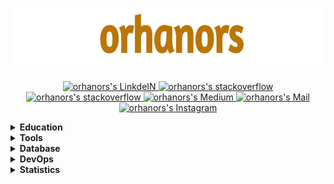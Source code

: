 <p align="center">
    <img src="https://github.com/orhanors/orhanors/blob/main/mee.png" width="600px" height="100px" alt="orhan örs" />
</p>
<p align="center">
<a href="https://www.linkedin.com/in/orhanors/">
  <img alt="orhanors's LinkdeIN" width="35px" src="https://image.flaticon.com/icons/svg/2111/2111465.svg" />
</a>
  <a href="https://stackoverflow.com/users/13628948/orhanors">
  <img alt="orhanors's stackoverflow" width="35px" src="https://image.flaticon.com/icons/svg/2111/2111628.svg" />
</a>
</a>
  <a href="https://hub.docker.com/u/orhanors">
  <img alt="orhanors's stackoverflow" width="35px" src=" https://www.docker.com/sites/default/files/d8/2019-07/Moby-logo.png" />
</a>
 <a href="https://medium.com/@orhanors">
  <img alt="orhanors's Medium" width="35px" src="https://image.flaticon.com/icons/svg/725/725315.svg" />
</a>
<a href="mailto:orsorhan1@gmail.com">
  <img alt="orhanors's Mail" width="35px" src="https://image.flaticon.com/icons/svg/324/324123.svg" />
</a>
    
<a href="https://www.instagram.com/orhanors_">
  <img alt="orhanors's Instagram" width="35px" src="https://image.flaticon.com/icons/svg/2111/2111421.svg" />
</a>
</p>

<details>
<summary><b> Education </b></summary>
    <h3> :trophy: Strive School </h3>   Full-Stack Developer (MERN Stack)
    <h3> :trophy: Ege University </h3>  Computer Science
</details>

<details>
<summary><b> Tools </b></summary>
     </br>
     <code><a href="https://nodejs.org/en/"><img height="90" src="https://upload.wikimedia.org/wikipedia/commons/thumb/d/d9/Node.js_logo.svg/1280px-Node.js_logo.svg.png" alt="nodejs logo" /></a></code>
     <code><a href="https://www.javascript.com/"><img height="70" src="https://raw.githubusercontent.com/github/explore/80688e429a7d4ef2fca1e82350fe8e3517d3494d/topics/javascript/javascript.png" alt="js logo" /></a></code>
    <code><a href="https://www.typescriptlang.org/"><img height="60" src="https://raw.githubusercontent.com/github/explore/80688e429a7d4ef2fca1e82350fe8e3517d3494d/topics/typescript/typescript.png" alt="ts logo" /></a></code>
<code><a href="https://reactjs.org/"><img height="50" src="https://cdn.worldvectorlogo.com/logos/react-1.svg" alt="react logo" /></a></code>
<code><a href="https://www.python.org/"><img height="40" src="https://upload.wikimedia.org/wikipedia/commons/thumb/c/c3/Python-logo-notext.svg/768px-Python-logo-notext.svg.png" alt="python logo" /></a></code>
<code><a href="https://www.java.com/tr/"><img height="40" src="https://upload.wikimedia.org/wikipedia/tr/thumb/2/2e/Java_Logo.svg/300px-Java_Logo.svg.png" alt="java logo" /></a></code>
</details>

<details>
<summary><b> Database </b></summary>
     </br>
     <code><a href="https://mongodb.com/"><img height="90" src="https://webassets.mongodb.com/_com_assets/cms/MongoDB_Logo_FullColorBlack_RGB-4td3yuxzjs.png" alt="mongodb logo" /></a></code>
    <code><a href="https://www.postgresql.org/"><img height="70" src="https://cdn.iconscout.com/icon/free/png-512/postgresql-11-1175122.png" alt="postgres logo" /></a></code>
<code><a href="https://redis.io/"><img height="50" src="https://upload.wikimedia.org/wikipedia/en/thumb/6/6b/Redis_Logo.svg/1200px-Redis_Logo.svg.png" alt="redis logo" /></a></code>
</details>

<details>
<summary><b> DevOps </b></summary>
     </br>
     <code><a href="https://ubuntu.com/"><img height="90" src="https://pngimg.com/uploads/linux/linux_PNG1.png" alt="linux logo" /></a></code>
     <code><a href="https://www.docker.com/"><img height="70" src="https://www.docker.com/sites/default/files/d8/styles/role_icon/public/2019-07/Moby-logo.png?itok=sYH_JEaJ" alt="docker logo" /></a></code>
<code><a href="https://azure.microsoft.com/en-us/"><img height="70" src="https://upload.wikimedia.org/wikipedia/commons/thumb/a/a8/Microsoft_Azure_Logo.svg/1200px-Microsoft_Azure_Logo.svg.png" alt="azure logo" /></a></code>
</details>


<details>
<summary><b> Statistics </b></summary>
     </br>
<img src='https://github-readme-stats.vercel.app/api?username=orhanors&show_icons=true&theme=tokyonight&count_private=true&line_height=40'  align="left" />
<img src='https://github-readme-stats.vercel.app/api/top-langs/?username=orhanors&theme=tokyonight&hide_langs_below=4' />
</details>



